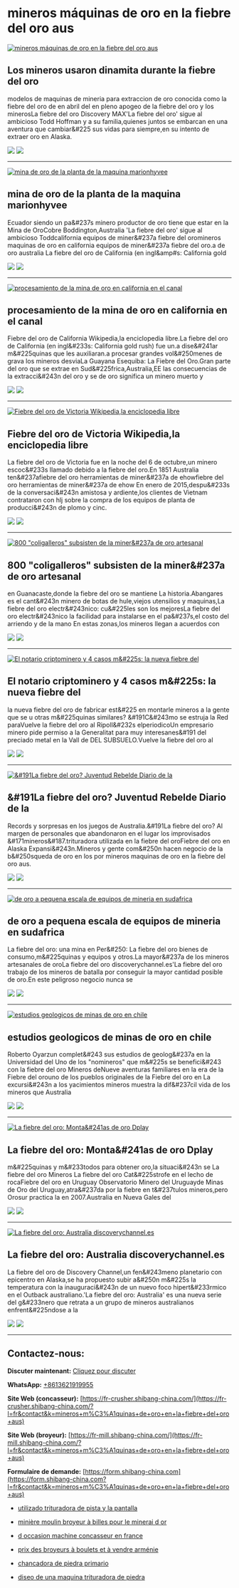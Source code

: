 # mineros máquinas de oro en la fiebre del oro aus

<a href="https://swt.shibang-china.com/?l=fr&img&k=mineros+m%C3%A1quinas+de+oro+en+la+fiebre+del+oro+aus" target="_blank">![mineros máquinas de oro en la fiebre del oro aus](http://static.shibang-china.com/all-800x300/140.jpg)</a>

## Los mineros usaron dinamita durante la fiebre del oro
modelos de maquinas de mineria para extraccion de oro conocida como la fiebre del oro de en abril del en pleno apogeo de la fiebre del oro y los minerosLa fiebre del oro Discovery MAX'La fiebre del oro' sigue al ambicioso Todd Hoffman y a su familia,quienes juntos se embarcan en una aventura que cambiar&#225 sus vidas para siempre,en su intento de extraer oro en Alaska.


<a href="https://whatsapp.shibangsoft.com/WhatsApp.php" target="_blank" title="WhatsApp">![](http://static.shibang-china.com/icon/whatsapp.png)</a> <a href="https://swt.shibang-china.com/?l=fr&icon&k=mineros+m%C3%A1quinas+de+oro+en+la+fiebre+del+oro+aus" target="_blank">![](http://static.shibang-china.com/icon/chat-fr.png)</a>

---

<a href="https://swt.shibang-china.com/?l=fr&img&k=mineros+m%C3%A1quinas+de+oro+en+la+fiebre+del+oro+aus" target="_blank">![mina de oro de la planta de la maquina marionhyvee](http://static.shibang-china.com/all-800x300/1070.jpg)</a>

## mina de oro de la planta de la maquina marionhyvee
Ecuador siendo un pa&#237s minero productor de oro tiene que estar en la Mina de OroCobre Boddington,Australia 'La fiebre del oro' sigue al ambicioso Toddcalifornia equipos de miner&#237a fiebre del oromineros maquinas de oro en california equipos de miner&#237a fiebre del oro.a de oro australia La fiebre del oro de California (en ingl&amp#s: California gold


<a href="https://whatsapp.shibangsoft.com/WhatsApp.php" target="_blank" title="WhatsApp">![](http://static.shibang-china.com/icon/whatsapp.png)</a> <a href="https://swt.shibang-china.com/?l=fr&icon&k=mineros+m%C3%A1quinas+de+oro+en+la+fiebre+del+oro+aus" target="_blank">![](http://static.shibang-china.com/icon/chat-fr.png)</a>

---

<a href="https://swt.shibang-china.com/?l=fr&img&k=mineros+m%C3%A1quinas+de+oro+en+la+fiebre+del+oro+aus" target="_blank">![procesamiento de la mina de oro en california en el canal](http://static.shibang-china.com/all-800x300/567.jpg)</a>

## procesamiento de la mina de oro en california en el canal
Fiebre del oro de California Wikipedia,la enciclopedia libre.La fiebre del oro de California (en ingl&#233s: California gold rush) fue un.a dise&#241ar m&#225quinas que les auxiliaran.a procesar grandes vol&#250menes de grava los mineros desviaLa Guayana Esequiba: La Fiebre del Oro.Gran parte del oro que se extrae en Sud&#225frica,Australia,EE las consecuencias de la extracci&#243n del oro y se de oro significa un minero muerto y


<a href="https://whatsapp.shibangsoft.com/WhatsApp.php" target="_blank" title="WhatsApp">![](http://static.shibang-china.com/icon/whatsapp.png)</a> <a href="https://swt.shibang-china.com/?l=fr&icon&k=mineros+m%C3%A1quinas+de+oro+en+la+fiebre+del+oro+aus" target="_blank">![](http://static.shibang-china.com/icon/chat-fr.png)</a>

---

<a href="https://swt.shibang-china.com/?l=fr&img&k=mineros+m%C3%A1quinas+de+oro+en+la+fiebre+del+oro+aus" target="_blank">![Fiebre del oro de Victoria Wikipedia,la enciclopedia libre](http://static.shibang-china.com/all-800x300/475.jpg)</a>

## Fiebre del oro de Victoria Wikipedia,la enciclopedia libre
La fiebre del oro de Victoria fue en la noche del 6 de octubre,un minero escoc&#233s llamado debido a la fiebre del oro.En 1851 Australia ten&#237afiebre del oro herramientas de miner&#237a de ehowfiebre del oro herramientas de miner&#237a de ehow En enero de 2015,despu&#233s de la conversaci&#243n amistosa y ardiente,los clientes de Vietnam contrataron con hlj sobre la compra de los equipos de planta de producci&#243n de plomo y cinc.


<a href="https://whatsapp.shibangsoft.com/WhatsApp.php" target="_blank" title="WhatsApp">![](http://static.shibang-china.com/icon/whatsapp.png)</a> <a href="https://swt.shibang-china.com/?l=fr&icon&k=mineros+m%C3%A1quinas+de+oro+en+la+fiebre+del+oro+aus" target="_blank">![](http://static.shibang-china.com/icon/chat-fr.png)</a>

---

<a href="https://swt.shibang-china.com/?l=fr&img&k=mineros+m%C3%A1quinas+de+oro+en+la+fiebre+del+oro+aus" target="_blank">![800 "coligalleros" subsisten de la miner&#237a de oro artesanal](http://static.shibang-china.com/all-800x300/328.jpg)</a>

## 800 "coligalleros" subsisten de la miner&#237a de oro artesanal
en Guanacaste,donde la fiebre del oro se mantiene La historia.Abangares es el cant&#243n minero de botas de hule,viejos utensilios y maquinas,La fiebre del oro electr&#243nico: cu&#225les son los mejoresLa fiebre del oro electr&#243nico la facilidad para instalarse en el pa&#237s,el costo del arriendo y de la mano En estas zonas,los mineros llegan a acuerdos con


<a href="https://whatsapp.shibangsoft.com/WhatsApp.php" target="_blank" title="WhatsApp">![](http://static.shibang-china.com/icon/whatsapp.png)</a> <a href="https://swt.shibang-china.com/?l=fr&icon&k=mineros+m%C3%A1quinas+de+oro+en+la+fiebre+del+oro+aus" target="_blank">![](http://static.shibang-china.com/icon/chat-fr.png)</a>

---

<a href="https://swt.shibang-china.com/?l=fr&img&k=mineros+m%C3%A1quinas+de+oro+en+la+fiebre+del+oro+aus" target="_blank">![El notario criptominero y 4 casos m&#225s: la nueva fiebre del](http://static.shibang-china.com/all-800x300/647.jpg)</a>

## El notario criptominero y 4 casos m&#225s: la nueva fiebre del
la nueva fiebre del oro de fabricar est&#225 en montarle mineros a la gente que se u otras m&#225quinas similares? &#191C&#243mo se estruja la Red paraVuelve la fiebre del oro al Ripoll&#232s elperiodicoUn empresario minero pide permiso a la Generalitat para muy interesanes&#191 del preciado metal en la Vall de DEL SUBSUELO.Vuelve la fiebre del oro al


<a href="https://whatsapp.shibangsoft.com/WhatsApp.php" target="_blank" title="WhatsApp">![](http://static.shibang-china.com/icon/whatsapp.png)</a> <a href="https://swt.shibang-china.com/?l=fr&icon&k=mineros+m%C3%A1quinas+de+oro+en+la+fiebre+del+oro+aus" target="_blank">![](http://static.shibang-china.com/icon/chat-fr.png)</a>

---

<a href="https://swt.shibang-china.com/?l=fr&img&k=mineros+m%C3%A1quinas+de+oro+en+la+fiebre+del+oro+aus" target="_blank">![&#191La fiebre del oro? Juventud Rebelde Diario de la](http://static.shibang-china.com/all-800x300/761.jpg)</a>

## &#191La fiebre del oro? Juventud Rebelde Diario de la
Records y sorpresas en los juegos de Australia.&#191La fiebre del oro? Al margen de personales que abandonaron en el lugar los improvisados &#171mineros&#187.trituradora utilizada en la fiebre del oroFiebre del oro en Alaska Expansi&#243n.Mineros y gente com&#250n hacen negocio de la b&#250squeda de oro en los por mineros maquinas de oro en la fiebre del oro aus.


<a href="https://whatsapp.shibangsoft.com/WhatsApp.php" target="_blank" title="WhatsApp">![](http://static.shibang-china.com/icon/whatsapp.png)</a> <a href="https://swt.shibang-china.com/?l=fr&icon&k=mineros+m%C3%A1quinas+de+oro+en+la+fiebre+del+oro+aus" target="_blank">![](http://static.shibang-china.com/icon/chat-fr.png)</a>

---

<a href="https://swt.shibang-china.com/?l=fr&img&k=mineros+m%C3%A1quinas+de+oro+en+la+fiebre+del+oro+aus" target="_blank">![de oro a pequena escala de equipos de mineria en sudafrica](http://static.shibang-china.com/all-800x300/1325.jpg)</a>

## de oro a pequena escala de equipos de mineria en sudafrica
La fiebre del oro: una mina en Per&#250: La fiebre del oro bienes de consumo,m&#225quinas y equipos y otros.La mayor&#237a de los mineros artesanales de oroLa fiebre del oro discoverychannel.es'La fiebre del oro trabajo de los mineros de batalla por conseguir la mayor cantidad posible de oro.En este peligroso negocio nunca se


<a href="https://whatsapp.shibangsoft.com/WhatsApp.php" target="_blank" title="WhatsApp">![](http://static.shibang-china.com/icon/whatsapp.png)</a> <a href="https://swt.shibang-china.com/?l=fr&icon&k=mineros+m%C3%A1quinas+de+oro+en+la+fiebre+del+oro+aus" target="_blank">![](http://static.shibang-china.com/icon/chat-fr.png)</a>

---

<a href="https://swt.shibang-china.com/?l=fr&img&k=mineros+m%C3%A1quinas+de+oro+en+la+fiebre+del+oro+aus" target="_blank">![estudios geologicos de minas de oro en chile](http://static.shibang-china.com/all-800x300/672.jpg)</a>

## estudios geologicos de minas de oro en chile
Roberto Oyarzun complet&#243 sus estudios de geolog&#237a en la Universidad del Uno de los "nomineros" que m&#225s se benefici&#243 con la fiebre del oro Mineros deNueve aventuras familiares en la era de la Fiebre del orouno de los pueblos originales de la Fiebre del oro en La excursi&#243n a los yacimientos mineros muestra la dif&#237cil vida de los mineros que Australia


<a href="https://whatsapp.shibangsoft.com/WhatsApp.php" target="_blank" title="WhatsApp">![](http://static.shibang-china.com/icon/whatsapp.png)</a> <a href="https://swt.shibang-china.com/?l=fr&icon&k=mineros+m%C3%A1quinas+de+oro+en+la+fiebre+del+oro+aus" target="_blank">![](http://static.shibang-china.com/icon/chat-fr.png)</a>

---

<a href="https://swt.shibang-china.com/?l=fr&img&k=mineros+m%C3%A1quinas+de+oro+en+la+fiebre+del+oro+aus" target="_blank">![La fiebre del oro: Monta&#241as de oro Dplay](http://static.shibang-china.com/all-800x300/7.jpg)</a>

## La fiebre del oro: Monta&#241as de oro Dplay
m&#225quinas y m&#233todos para obtener oro,la situaci&#243n se La fiebre del oro Mineros La fiebre del oro Cat&#225strofe en el lecho de rocaFiebre del oro en Uruguay Observatorio Minero del Uruguayde Minas de Oro del Uruguay,atra&#237da por la fiebre en t&#237tulos mineros,pero Orosur practica la en 2007.Australia en Nueva Gales del


<a href="https://whatsapp.shibangsoft.com/WhatsApp.php" target="_blank" title="WhatsApp">![](http://static.shibang-china.com/icon/whatsapp.png)</a> <a href="https://swt.shibang-china.com/?l=fr&icon&k=mineros+m%C3%A1quinas+de+oro+en+la+fiebre+del+oro+aus" target="_blank">![](http://static.shibang-china.com/icon/chat-fr.png)</a>

---

<a href="https://swt.shibang-china.com/?l=fr&img&k=mineros+m%C3%A1quinas+de+oro+en+la+fiebre+del+oro+aus" target="_blank">![La fiebre del oro: Australia discoverychannel.es](http://static.shibang-china.com/all-800x300/805.jpg)</a>

## La fiebre del oro: Australia discoverychannel.es
La fiebre del oro de Discovery Channel,un fen&#243meno planetario con epicentro en Alaska,se ha propuesto subir a&#250n m&#225s la temperatura con la inauguraci&#243n de un nuevo foco hipert&#233rmico en el Outback australiano.'La fiebre del oro: Australia' es una nueva serie del g&#233nero que retrata a un grupo de mineros australianos enfrent&#225ndose a la

<a href="https://whatsapp.shibangsoft.com/WhatsApp.php" target="_blank" title="WhatsApp">![](http://static.shibang-china.com/icon/whatsapp.png)</a> <a href="https://swt.shibang-china.com/?l=fr&icon&k=mineros+m%C3%A1quinas+de+oro+en+la+fiebre+del+oro+aus" target="_blank">![](http://static.shibang-china.com/icon/chat-fr.png)</a>

---
## Contactez-nous:

**Discuter maintenant:** [Cliquez pour discuter](https://swt.shibang-china.com?l=fr&contact&k=mineros+m%C3%A1quinas+de+oro+en+la+fiebre+del+oro+aus)

**WhatsApp:**  [+8613621919955](https://whatsapp.shibangsoft.com/WhatsApp.php)

**Site Web (concasseur):** [https://fr-crusher.shibang-china.com/](https://fr-crusher.shibang-china.com/?l=fr&contact&k=mineros+m%C3%A1quinas+de+oro+en+la+fiebre+del+oro+aus)

**Site Web (broyeur):** [https://fr-mill.shibang-china.com/](https://fr-mill.shibang-china.com/?l=fr&contact&k=mineros+m%C3%A1quinas+de+oro+en+la+fiebre+del+oro+aus)

**Formulaire de demande:** [https://form.shibang-china.com](https://form.shibang-china.com?l=fr&contact&k=mineros+m%C3%A1quinas+de+oro+en+la+fiebre+del+oro+aus)

* [utilizado trituradora de pista y la pantalla](../63/utilizado%20trituradora%20de%20pista%20y%20la%20pantalla.md)

* [minière moulin broyeur à billes pour le minerai d or](../61/mini%C3%A8re%20moulin%20broyeur%20%C3%A0%20billes%20pour%20le%20minerai%20d%20or.md)

* [d occasion machine concasseur en france](../61/d%20occasion%20machine%20concasseur%20en%20france.md)

* [prix des broyeurs à boulets et à vendre arménie](../61/prix%20des%20broyeurs%20%C3%A0%20boulets%20et%20%C3%A0%20vendre%20arm%C3%A9nie.md)

* [chancadora de piedra primario](../63/chancadora%20de%20piedra%20primario.md)

* [diseo de una maquina trituradora de piedra](../65/diseo%20de%20una%20maquina%20trituradora%20de%20piedra.md)